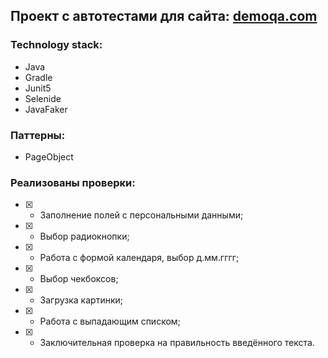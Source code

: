 ## Проект с автотестами для сайта: [demoqa.com](https://demoqa.com/automation-practice-form/)
### Technology stack:
- Java
- Gradle
- Junit5
- Selenide
- JavaFaker

### Паттерны:
- PageObject

### Реализованы проверки:

- [X] - Заполнение полей с персональными данными;
- [X] - Выбор радиокнопки;
- [X] - Работа с формой календаря, выбор д.мм.гггг;
- [X] - Выбор чекбоксов;
- [X] - Загрузка картинки;
- [X] - Работа с выпадающим списком;
- [X] - Заключительная проверка на правильность введённого текста.